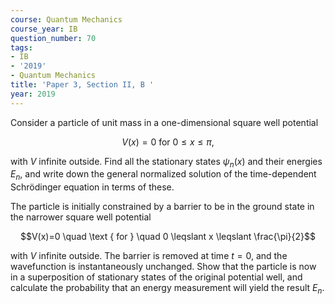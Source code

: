 ```yaml
---
course: Quantum Mechanics
course_year: IB
question_number: 70
tags:
- IB
- '2019'
- Quantum Mechanics
title: 'Paper 3, Section II, B '
year: 2019
---
```




Consider a particle of unit mass in a one-dimensional square well potential

$$V(x)=0 \text { for } 0 \leqslant x \leqslant \pi,$$

with $V$ infinite outside. Find all the stationary states $\psi_{n}(x)$ and their energies $E_{n}$, and write down the general normalized solution of the time-dependent Schrödinger equation in terms of these.

The particle is initially constrained by a barrier to be in the ground state in the narrower square well potential

$$V(x)=0 \quad \text { for } \quad 0 \leqslant x \leqslant \frac{\pi}{2}$$

with $V$ infinite outside. The barrier is removed at time $t=0$, and the wavefunction is instantaneously unchanged. Show that the particle is now in a superposition of stationary states of the original potential well, and calculate the probability that an energy measurement will yield the result $E_{n}$.